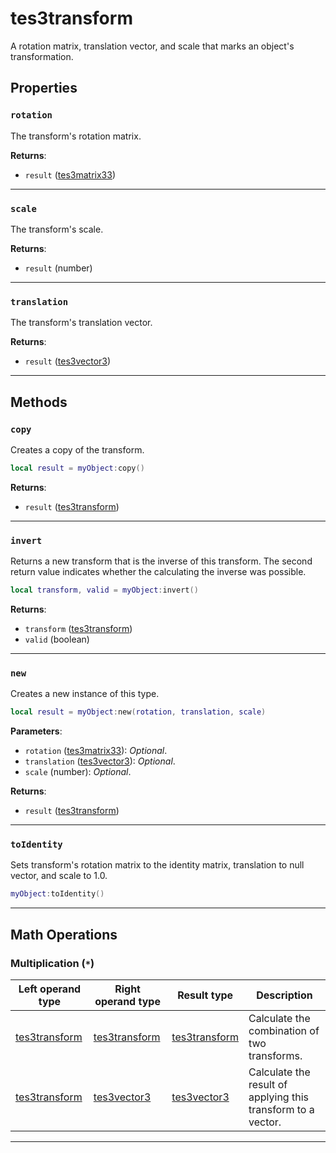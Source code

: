 <!---
	This file is autogenerated. Do not edit this file manually. Your changes will be ignored.
	More information: https://github.com/MWSE/MWSE/tree/master/docs
-->

# tes3transform

A rotation matrix, translation vector, and scale that marks an object's transformation.

## Properties

### `rotation`

The transform's rotation matrix.

**Returns**:

* `result` ([tes3matrix33](../../types/tes3matrix33))

***

### `scale`

The transform's scale.

**Returns**:

* `result` (number)

***

### `translation`

The transform's translation vector.

**Returns**:

* `result` ([tes3vector3](../../types/tes3vector3))

***

## Methods

### `copy`

Creates a copy of the transform.

```lua
local result = myObject:copy()
```

**Returns**:

* `result` ([tes3transform](../../types/tes3transform))

***

### `invert`

Returns a new transform that is the inverse of this transform. The second return value indicates whether the calculating the inverse was possible.

```lua
local transform, valid = myObject:invert()
```

**Returns**:

* `transform` ([tes3transform](../../types/tes3transform))
* `valid` (boolean)

***

### `new`

Creates a new instance of this type.

```lua
local result = myObject:new(rotation, translation, scale)
```

**Parameters**:

* `rotation` ([tes3matrix33](../../types/tes3matrix33)): *Optional*.
* `translation` ([tes3vector3](../../types/tes3vector3)): *Optional*.
* `scale` (number): *Optional*.

**Returns**:

* `result` ([tes3transform](../../types/tes3transform))

***

### `toIdentity`

Sets transform's rotation matrix to the identity matrix, translation to null vector, and scale to 1.0.

```lua
myObject:toIdentity()
```

***

## Math Operations

### Multiplication (`*`)

| Left operand type | Right operand type | Result type | Description |
| ----------------- | ------------------ | ----------- | ----------- |
| [tes3transform](../../types/tes3transform) | [tes3transform](../../types/tes3transform) | [tes3transform](../../types/tes3transform) | Calculate the combination of two transforms. |
| [tes3transform](../../types/tes3transform) | [tes3vector3](../../types/tes3vector3) | [tes3vector3](../../types/tes3vector3) | Calculate the result of applying this transform to a vector. |

***

